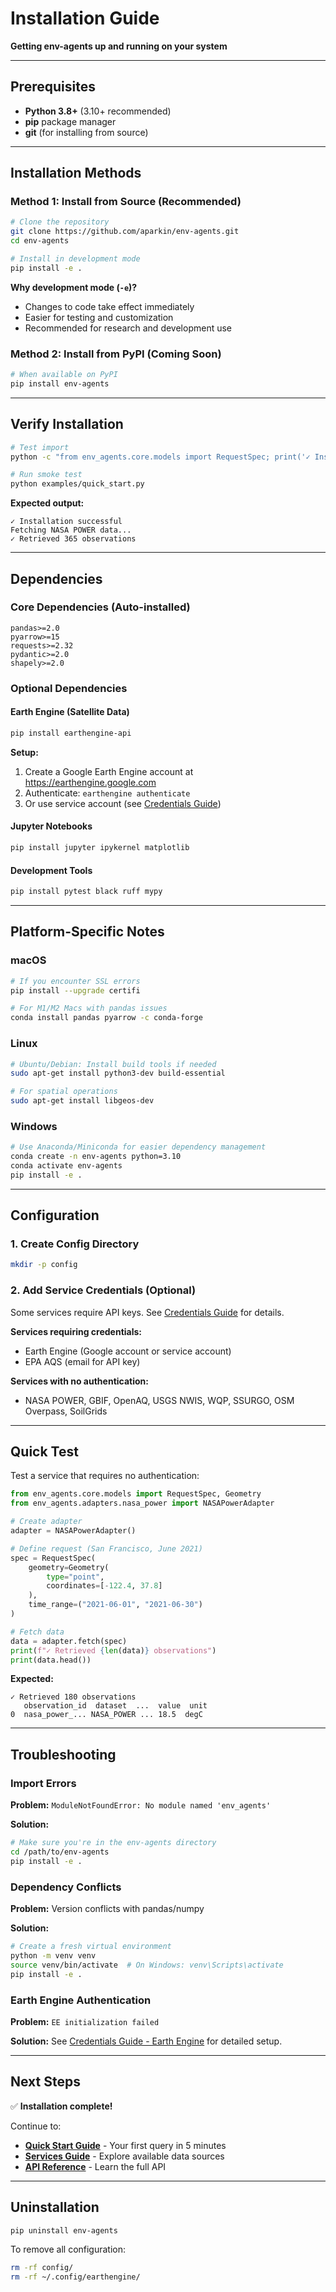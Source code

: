 # Installation Guide

**Getting env-agents up and running on your system**

---

## Prerequisites

- **Python 3.8+** (3.10+ recommended)
- **pip** package manager
- **git** (for installing from source)

---

## Installation Methods

### Method 1: Install from Source (Recommended)

```bash
# Clone the repository
git clone https://github.com/aparkin/env-agents.git
cd env-agents

# Install in development mode
pip install -e .
```

**Why development mode (`-e`)?**
- Changes to code take effect immediately
- Easier for testing and customization
- Recommended for research and development use

### Method 2: Install from PyPI (Coming Soon)

```bash
# When available on PyPI
pip install env-agents
```

---

## Verify Installation

```bash
# Test import
python -c "from env_agents.core.models import RequestSpec; print('✓ Installation successful')"

# Run smoke test
python examples/quick_start.py
```

**Expected output:**
```
✓ Installation successful
Fetching NASA POWER data...
✓ Retrieved 365 observations
```

---

## Dependencies

### Core Dependencies (Auto-installed)

```
pandas>=2.0
pyarrow>=15
requests>=2.32
pydantic>=2.0
shapely>=2.0
```

### Optional Dependencies

#### Earth Engine (Satellite Data)
```bash
pip install earthengine-api
```

**Setup:**
1. Create a Google Earth Engine account at https://earthengine.google.com
2. Authenticate: `earthengine authenticate`
3. Or use service account (see [Credentials Guide](CREDENTIALS.md))

#### Jupyter Notebooks
```bash
pip install jupyter ipykernel matplotlib
```

#### Development Tools
```bash
pip install pytest black ruff mypy
```

---

## Platform-Specific Notes

### macOS

```bash
# If you encounter SSL errors
pip install --upgrade certifi

# For M1/M2 Macs with pandas issues
conda install pandas pyarrow -c conda-forge
```

### Linux

```bash
# Ubuntu/Debian: Install build tools if needed
sudo apt-get install python3-dev build-essential

# For spatial operations
sudo apt-get install libgeos-dev
```

### Windows

```bash
# Use Anaconda/Miniconda for easier dependency management
conda create -n env-agents python=3.10
conda activate env-agents
pip install -e .
```

---

## Configuration

### 1. Create Config Directory

```bash
mkdir -p config
```

### 2. Add Service Credentials (Optional)

Some services require API keys. See [Credentials Guide](CREDENTIALS.md) for details.

**Services requiring credentials:**
- Earth Engine (Google account or service account)
- EPA AQS (email for API key)

**Services with no authentication:**
- NASA POWER, GBIF, OpenAQ, USGS NWIS, WQP, SSURGO, OSM Overpass, SoilGrids

---

## Quick Test

Test a service that requires no authentication:

```python
from env_agents.core.models import RequestSpec, Geometry
from env_agents.adapters.nasa_power import NASAPowerAdapter

# Create adapter
adapter = NASAPowerAdapter()

# Define request (San Francisco, June 2021)
spec = RequestSpec(
    geometry=Geometry(
        type="point",
        coordinates=[-122.4, 37.8]
    ),
    time_range=("2021-06-01", "2021-06-30")
)

# Fetch data
data = adapter.fetch(spec)
print(f"✓ Retrieved {len(data)} observations")
print(data.head())
```

**Expected:**
```
✓ Retrieved 180 observations
   observation_id  dataset  ...  value  unit
0  nasa_power_... NASA_POWER ... 18.5  degC
```

---

## Troubleshooting

### Import Errors

**Problem:** `ModuleNotFoundError: No module named 'env_agents'`

**Solution:**
```bash
# Make sure you're in the env-agents directory
cd /path/to/env-agents
pip install -e .
```

### Dependency Conflicts

**Problem:** Version conflicts with pandas/numpy

**Solution:**
```bash
# Create a fresh virtual environment
python -m venv venv
source venv/bin/activate  # On Windows: venv\Scripts\activate
pip install -e .
```

### Earth Engine Authentication

**Problem:** `EE initialization failed`

**Solution:** See [Credentials Guide - Earth Engine](CREDENTIALS.md#earth-engine) for detailed setup.

---

## Next Steps

✅ **Installation complete!**

Continue to:
- **[Quick Start Guide](QUICK_START.md)** - Your first query in 5 minutes
- **[Services Guide](SERVICES.md)** - Explore available data sources
- **[API Reference](API_REFERENCE.md)** - Learn the full API

---

## Uninstallation

```bash
pip uninstall env-agents
```

To remove all configuration:
```bash
rm -rf config/
rm -rf ~/.config/earthengine/
```